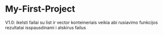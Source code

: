 # My-First-Project
V1.0:
ikelsti failai su list ir vector konteineriais
veikia abi rusiavimo funkcijos
rezultatai isspausdinami i atskirus failus
